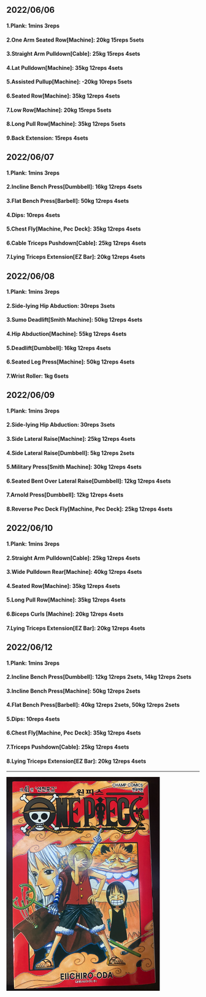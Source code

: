 ## 2022/06/06
#### 1.Plank: 1mins 3reps
#### 2.One Arm Seated Row\[Machine\]: 20kg 15reps 5sets
#### 3.Straight Arm Pulldown\[Cable\]: 25kg 15reps 4sets
#### 4.Lat Pulldown\[Machine\]: 35kg 12reps 4sets
#### 5.Assisted Pullup\[Machine\]: -20kg 10reps 5sets
#### 6.Seated Row\[Machine\]: 35kg 12reps 4sets
#### 7.Low Row\[Machine\]: 20kg 15reps 5sets
#### 8.Long Pull Row\[Machine]: 35kg 12reps 5sets
#### 9.Back Extension: 15reps 4sets

## 2022/06/07
#### 1.Plank: 1mins 3reps
#### 2.Incline Bench Press\[Dumbbell\]: 16kg 12reps 4sets
#### 3.Flat Bench Press\[Barbell\]: 50kg 12reps 4sets
#### 4.Dips: 10reps 4sets
#### 5.Chest Fly\[Machine, Pec Deck\]: 35kg 12reps 4sets
#### 6.Cable Triceps Pushdown\[Cable\]: 25kg 12reps 4sets
#### 7.Lying Triceps Extension\[EZ Bar\]: 20kg 12reps 4sets 

## 2022/06/08
#### 1.Plank: 1mins 3reps
#### 2.Side-lying Hip Abduction: 30reps 3sets
#### 3.Sumo Deadlift\[Smith Machine\]: 50kg 12reps 4sets
#### 4.Hip Abduction\[Machine\]: 55kg 12reps 4sets
#### 5.Deadlift\[Dumbbell\]: 16kg 12reps 4sets
#### 6.Seated Leg Press\[Machine\]: 50kg 12reps 4sets
#### 7.Wrist Roller: 1kg 6sets

## 2022/06/09
#### 1.Plank: 1mins 3reps
#### 2.Side-lying Hip Abduction: 30reps 3sets
#### 3.Side Lateral Raise\[Machine\]: 25kg 12reps 4sets
#### 4.Side Lateral Raise\[Dumbbell\]: 5kg 12reps 2sets
#### 5.Military Press\[Smith Machine\]: 30kg 12reps 4sets
#### 6.Seated Bent Over Lateral Raise\[Dumbbell\]: 12kg 12reps 4sets
#### 7.Arnold Press\[Dumbbell\]: 12kg 12reps 4sets
#### 8.Reverse Pec Deck Fly\[Machine, Pec Deck\]: 25kg 12reps 4sets

## 2022/06/10
#### 1.Plank: 1mins 3reps
#### 2.Straight Arm Pulldown\[Cable\]: 25kg 12reps 4sets
#### 3.Wide Pulldown Rear\[Machine\]: 40kg 12reps 4sets
#### 4.Seated Row\[Machine\]: 35kg 12reps 4sets
#### 5.Long Pull Row\[Machine]: 35kg 12reps 4sets
#### 6.Biceps Curls \[Machine\]: 20kg 12reps 4sets
#### 7.Lying Triceps Extension\[EZ Bar\]: 20kg 12reps 4sets 

## 2022/06/12
#### 1.Plank: 1mins 3reps
#### 2.Incline Bench Press\[Dumbbell\]: 12kg 12reps 2sets, 14kg 12reps 2sets
#### 3.Incline Bench Press\[Machine\]: 50kg 12reps 2sets
#### 4.Flat Bench Press\[Barbell\]: 40kg 12reps 2sets, 50kg 12reps 2sets 
#### 5.Dips: 10reps 4sets
#### 6.Chest Fly\[Machine, Pec Deck\]: 35kg 12reps 4sets
#### 7.Triceps Pushdown\[Cable\]: 25kg 12reps 4sets
#### 8.Lying Triceps Extension\[EZ Bar\]: 20kg 12reps 4sets 

---

<img src='./_resources/__041.png' width='400px' />
